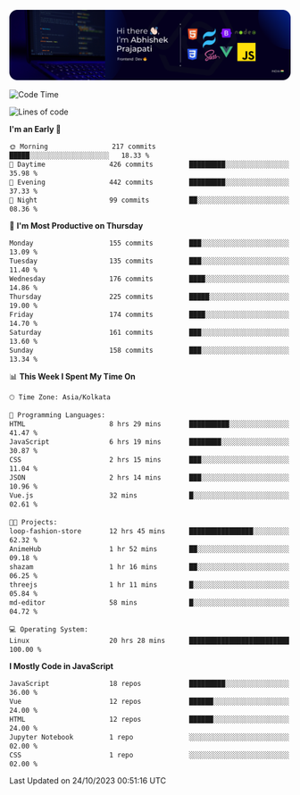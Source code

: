 ![Banner](./Header.png)

<!--START_SECTION:waka-->
![Code Time](http://img.shields.io/badge/Code%20Time-31%20hrs%2017%20mins-blue)

![Lines of code](https://img.shields.io/badge/From%20Hello%20World%20I%27ve%20Written-1.5%20million%20lines%20of%20code-blue)

**I'm an Early 🐤** 

```text
🌞 Morning                217 commits         █████░░░░░░░░░░░░░░░░░░░░   18.33 % 
🌆 Daytime                426 commits         █████████░░░░░░░░░░░░░░░░   35.98 % 
🌃 Evening                442 commits         █████████░░░░░░░░░░░░░░░░   37.33 % 
🌙 Night                  99 commits          ██░░░░░░░░░░░░░░░░░░░░░░░   08.36 % 
```
📅 **I'm Most Productive on Thursday** 

```text
Monday                   155 commits         ███░░░░░░░░░░░░░░░░░░░░░░   13.09 % 
Tuesday                  135 commits         ███░░░░░░░░░░░░░░░░░░░░░░   11.40 % 
Wednesday                176 commits         ████░░░░░░░░░░░░░░░░░░░░░   14.86 % 
Thursday                 225 commits         █████░░░░░░░░░░░░░░░░░░░░   19.00 % 
Friday                   174 commits         ████░░░░░░░░░░░░░░░░░░░░░   14.70 % 
Saturday                 161 commits         ███░░░░░░░░░░░░░░░░░░░░░░   13.60 % 
Sunday                   158 commits         ███░░░░░░░░░░░░░░░░░░░░░░   13.34 % 
```


📊 **This Week I Spent My Time On** 

```text
🕑︎ Time Zone: Asia/Kolkata

💬 Programming Languages: 
HTML                     8 hrs 29 mins       ██████████░░░░░░░░░░░░░░░   41.47 % 
JavaScript               6 hrs 19 mins       ████████░░░░░░░░░░░░░░░░░   30.87 % 
CSS                      2 hrs 15 mins       ███░░░░░░░░░░░░░░░░░░░░░░   11.04 % 
JSON                     2 hrs 14 mins       ███░░░░░░░░░░░░░░░░░░░░░░   10.96 % 
Vue.js                   32 mins             █░░░░░░░░░░░░░░░░░░░░░░░░   02.61 % 

🐱‍💻 Projects: 
loop-fashion-store       12 hrs 45 mins      ████████████████░░░░░░░░░   62.32 % 
AnimeHub                 1 hr 52 mins        ██░░░░░░░░░░░░░░░░░░░░░░░   09.18 % 
shazam                   1 hr 16 mins        ██░░░░░░░░░░░░░░░░░░░░░░░   06.25 % 
threejs                  1 hr 11 mins        █░░░░░░░░░░░░░░░░░░░░░░░░   05.84 % 
md-editor                58 mins             █░░░░░░░░░░░░░░░░░░░░░░░░   04.72 % 

💻 Operating System: 
Linux                    20 hrs 28 mins      █████████████████████████   100.00 % 
```

**I Mostly Code in JavaScript** 

```text
JavaScript               18 repos            █████████░░░░░░░░░░░░░░░░   36.00 % 
Vue                      12 repos            ██████░░░░░░░░░░░░░░░░░░░   24.00 % 
HTML                     12 repos            ██████░░░░░░░░░░░░░░░░░░░   24.00 % 
Jupyter Notebook         1 repo              ░░░░░░░░░░░░░░░░░░░░░░░░░   02.00 % 
CSS                      1 repo              ░░░░░░░░░░░░░░░░░░░░░░░░░   02.00 % 
```




 Last Updated on 24/10/2023 00:51:16 UTC
<!--END_SECTION:waka-->
<!--
**bhishekprajapati/bhishekprajapati** is a ✨ _special_ ✨ repository because its `README.md` (this file) appears on your GitHub profile.

Here are some ideas to get you started:

- 🔭 I’m currently working on ...
- 🌱 I’m currently learning ...
- 👯 I’m looking to collaborate on ...
- 🤔 I’m looking for help with ...
- 💬 Ask me about ...
- 📫 How to reach me: ...
- 😄 Pronouns: ...
- ⚡ Fun fact: ...
-->

